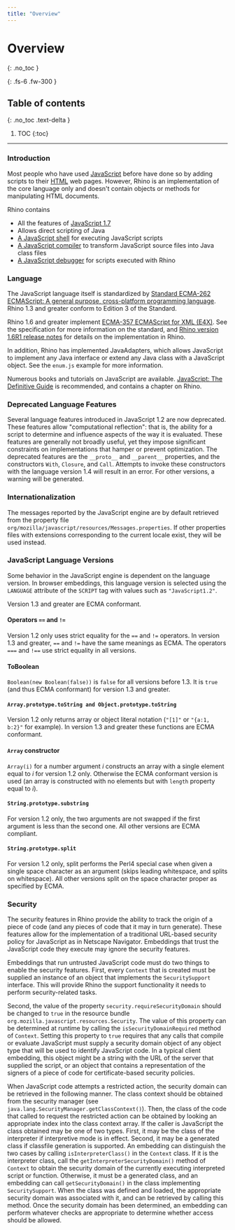 ```yaml
---
title: "Overview"
---
```

# Overview
{: .no_toc }

{: .fs-6 .fw-300 }

## Table of contents
{: .no_toc .text-delta }

1. TOC
{:toc}

---
### Introduction

Most people who have used [JavaScript](https://developer.mozilla.org/en-US/docs/Web/JavaScript) before have done so by adding scripts to their [HTML](https://developer.mozilla.org/en-US/docs/Glossary/HTML) web pages. However, Rhino is an implementation of the core language only and doesn't contain objects or methods for manipulating HTML documents.

Rhino contains

- All the features of [JavaScript 1.7](https://web.archive.org/web/20210502042346mp_/https://developer.mozilla.org/en-US/docs/Web/JavaScript/New_in_JavaScript/1.7)
- Allows direct scripting of Java
- [A JavaScript shell](../_tools/shell.md) for executing JavaScript scripts
- [A JavaScript compiler](../_tools/javascript_compiler.md) to transform JavaScript source files into Java class files
- [A JavaScript debugger](../_tools/debugger.md) for scripts executed with Rhino

### Language

The JavaScript language itself is standardized by [Standard ECMA-262 ECMAScript: A general purpose, cross-platform programming language](https://www.ecma-international.org/publications/standards/Ecma-262.htm). Rhino 1.3 and greater conform to Edition 3 of the Standard.

Rhino 1.6 and greater implement [ECMA-357 ECMAScript for XML (E4X)](https://web.archive.org/web/20131104082608/http://www.ecma-international.org/publications/standards/Ecma-357.htm). See the specification for more information on the standard, and [Rhino version 1.6R1 release notes](https://www-archive.mozilla.org/rhino/rhino16r1) for details on the implementation in Rhino.

In addition, Rhino has implemented JavaAdapters, which allows JavaScript to implement any Java interface or extend any Java class with a JavaScript object. See the `enum.js` example for more information.

Numerous books and tutorials on JavaScript are available. [JavaScript: The Definitive Guide](https://www.oreilly.com/catalog/jscript5/) is recommended, and contains a chapter on Rhino.

### Deprecated Language Features

Several language features introduced in JavaScript 1.2 are now deprecated. These features allow "computational reflection": that is, the ability for a script to determine and influence aspects of the way it is evaluated. These features are generally not broadly useful, yet they impose significant constraints on implementations that hamper or prevent optimization. The deprecated features are the `__proto__` and `__parent__` properties, and the constructors `With`, `Closure`, and `Call`. Attempts to invoke these constructors with the language version 1.4 will result in an error. For other versions, a warning will be generated.

### Internationalization

The messages reported by the JavaScript engine are by default retrieved from the property file `org/mozilla/javascript/resources/Messages.properties`. If other properties files with extensions corresponding to the current locale exist, they will be used instead.

### JavaScript Language Versions

Some behavior in the JavaScript engine is dependent on the language version. In browser embeddings, this language version is selected using the `LANGUAGE` attribute of the `SCRIPT` tag with values such as `"JavaScript1.2"`.

Version 1.3 and greater are ECMA conformant.

#### Operators `==` and `!=`

Version 1.2 only uses strict equality for the `==` and `!=` operators. In version 1.3 and greater, `==` and `!=` have the same meanings as ECMA. The operators `===` and `!==` use strict equality in all versions.

#### ToBoolean

`Boolean(new Boolean(false))` is `false` for all versions before 1.3. It is `true` (and thus ECMA conformant) for version 1.3 and greater.

#### `Array.prototype.toString and Object.prototype.toString`

Version 1.2 only returns array or object literal notation (`"[1]"` or `"{a:1, b:2}"` for example). In version 1.3 and greater these functions are ECMA conformant.

#### `Array` constructor

`Array(i)` for a number argument _i_ constructs an array with a single element equal to _i_ for version 1.2 only. Otherwise the ECMA conformant version is used (an array is constructed with no elements but with `length` property equal to _i_).

#### `String.prototype.substring`

For version 1.2 only, the two arguments are not swapped if the first argument is less than the second one. All other versions are ECMA compliant.

#### `String.prototype.split`

For version 1.2 only, split performs the Perl4 special case when given a single space character as an argument (skips leading whitespace, and splits on whitespace). All other versions split on the space character proper as specified by ECMA.

### Security

The security features in Rhino provide the ability to track the origin of a piece of code (and any pieces of code that it may in turn generate). These features allow for the implementation of a traditional URL-based security policy for JavaScript as in Netscape Navigator. Embeddings that trust the JavaScript code they execute may ignore the security features.

Embeddings that run untrusted JavaScript code must do two things to enable the security features. First, every `Context` that is created must be supplied an instance of an object that implements the `SecuritySupport` interface. This will provide Rhino the support functionality it needs to perform security-related tasks.

Second, the value of the property `security.requireSecurityDomain` should be changed to `true` in the resource bundle `org.mozilla.javascript.resources.Security`. The value of this property can be determined at runtime by calling the `isSecurityDomainRequired` method of `Context`. Setting this property to `true` requires that any calls that compile or evaluate JavaScript must supply a security domain object of any object type that will be used to identify JavaScript code. In a typical client embedding, this object might be a string with the URL of the server that supplied the script, or an object that contains a representation of the signers of a piece of code for certificate-based security policies.

When JavaScript code attempts a restricted action, the security domain can be retrieved in the following manner. The class context should be obtained from the security manager (see `java.lang.SecurityManager.getClassContext()`). Then, the class of the code that called to request the restricted action can be obtained by looking an appropriate index into the class context array. If the caller is JavaScript the class obtained may be one of two types. First, it may be the class of the interpreter if interpretive mode is in effect. Second, it may be a generated class if classfile generation is supported. An embedding can distinguish the two cases by calling `isInterpreterClass()` in the `Context` class. If it is the interpreter class, call the `getInterpreterSecurityDomain()` method of `Context` to obtain the security domain of the currently executing interpreted script or function. Otherwise, it must be a generated class, and an embedding can call `getSecurityDomain()` in the class implementing `SecuritySupport`. When the class was defined and loaded, the appropriate security domain was associated with it, and can be retrieved by calling this method. Once the security domain has been determined, an embedding can perform whatever checks are appropriate to determine whether access should be allowed.